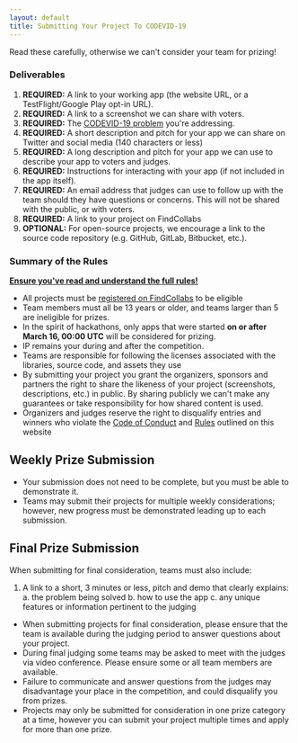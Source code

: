 ```yaml
---
layout: default
title: Submitting Your Project To CODEVID-19
---
```


Read these carefully, otherwise we can't consider your team for prizing!

### Deliverables

1. **REQUIRED:** A link to your working app (the website URL, or a TestFlight/Google Play opt-in URL).
2. **REQUIRED:** A link to a screenshot we can share with voters.
3. **REQUIRED:** The [CODEVID-19 problem](rules.html#the-problems) you're addressing.
4. **REQUIRED:** A short description and pitch for your app we can share on Twitter and social media (140 characters or less)
5. **REQUIRED:** A long description and pitch for your app we can use to describe your app to voters and judges.
6. **REQUIRED:** Instructions for interacting with your app (if not included in the app itself).
7. **REQUIRED:** An email address that judges can use to follow up with the team should they have questions or concerns. This will not be shared with the public, or with voters.
8. **REQUIRED:** A link to your project on FindCollabs
9. **OPTIONAL:** For open-source projects, we encourage a link to the source code repository (e.g. GitHub, GitLab, Bitbucket, etc.).

### Summary of the Rules

**[Ensure you've read and understand the full rules!](rules.html)**

- All projects must be [registered on FindCollabs](https://findcollabs.com/hackathon/codevid-19-isp21fkqtjupchx7kjed) to be eligible
- Team members must all be 13 years or older, and teams larger than 5 are ineligible for prizes.
- In the spirit of hackathons, only apps that were started **on or after March 16, 00:00 UTC** will be considered for prizing.
- IP remains your during and after the competition.
- Teams are responsible for following the licenses associated with the libraries, source code, and assets they use
- By submitting your project you grant the organizers, sponsors and partners the right to share the likeness of your project (screenshots, descriptions, etc.) in public. By sharing publicly we can't make any guarantees or take responsibility for how shared content is used.
- Organizers and judges reserve the right to disqualify entries and winners who violate the [Code of Conduct](/code-of-conduct.html) and [Rules](/policies/rules.html) outlined on this website

## Weekly Prize Submission

- Your submission does not need to be complete, but you must be able to demonstrate it.
- Teams may submit their projects for multiple weekly considerations; however, new progress must be demonstrated leading up to each submission.

## Final Prize Submission

When submitting for final consideration, teams must also include:

1. A link to a short, 3 minutes or less, pitch and demo that clearly explains:
   a. the problem being solved
   b. how to use the app
   c. any unique features or information pertinent to the judging

- When submitting projects for final consideration, please ensure that the team is available during the judging period to answer questions about your project.
- During final judging some teams may be asked to meet with the judges via video conference. Please ensure some or all team members are available.
- Failure to communicate and answer questions from the judges may disadvantage your place in the competition, and could disqualify you from prizes.
- Projects may only be submitted for consideration in one prize category at a time, however you can submit your project multiple times and apply for more than one prize.

